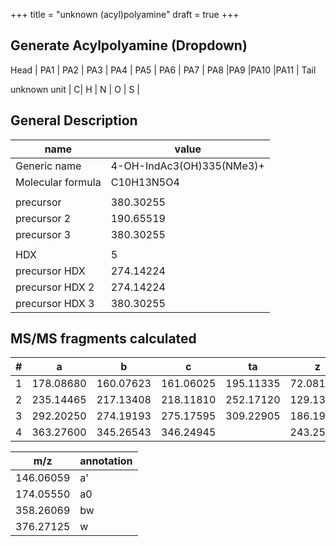 +++
title = "unknown (acyl)polyamine"
draft = true
+++

## Generate Acylpolyamine (Dropdown)

Head
| PA1 | PA2        | PA3        | PA4        | PA5       | PA6         | PA7         | PA8        |PA9        |PA10        |PA11        |
Tail

unknown unit
| C| H        | N        | O       | S      |

## General Description

| name              | value                     |
|-------------------|---------------------------|
| Generic name      | 4-OH-IndAc3(OH)335(NMe3)+ |
| Molecular formula | C10H13N5O4                |
|                   |                           |
| precursor         | 380.30255                 |
| precursor 2       | 190.65519                 |
| precursor 3       | 380.30255                 |
|                   |                           |
| HDX               | 5                         |
| precursor HDX     | 274.14224                 |
| precursor HDX 2   | 274.14224                 |
| precursor HDX 3   | 380.30255                 |

## MS/MS fragments calculated

| # | a         | b         | c         | ta        | z         | y         | tz        |
|---|-----------|-----------|-----------|-----------|-----------|-----------|-----------|
| 1 | 178.08680 | 160.07623 | 161.06025 | 195.11335 | 72.08132  | 55.05478  | 89.10787  |
| 2 | 235.14465 | 217.13408 | 218.11810 | 252.17120 | 129.13917 | 112.11262 | 146.16572 |
| 3 | 292.20250 | 274.19193 | 275.17595 | 309.22905 | 186.19702 | 169.17047 | 203.33457 |
| 4 | 363.27600 | 345.26543 | 346.24945 |           | 243.25487 | 226.22832 | 260.28142 |

| m/z       | annotation |
|-----------|------------|
| 146.06059 | a'         |
| 174.05550 | a0         |
| 358.26069 | bw         |
| 376.27125 | w          |